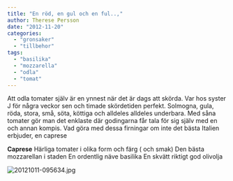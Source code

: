 ```yaml
---
title: "En röd, en gul och en ful..,"
author: Therese Persson
date: "2012-11-20"
categories: 
  - "gronsaker"
  - "tillbehor"
tags: 
  - "basilika"
  - "mozzarella"
  - "odla"
  - "tomat"
---
```


Att odla tomater själv är en ynnest när det är dags att skörda. Var hos syster J för några veckor sen och timade skördetiden perfekt. Solmogna, gula, röda, stora, små, söta, köttiga och alldeles alldeles underbara. Med såna tomater gör man det enklaste där godingarna får tala för sig själv med en och annan kompis. Vad göra med dessa firningar om inte det bästa Italien erbjuder, en caprese

**Caprese** Härliga tomater i olika form och färg ( och smak) Den bästa mozzarellan i staden En ordentlig näve basilika En skvätt riktigt god olivolja  
  
![20121011-095634.jpg](/static/img/20121011-095634.jpg)
